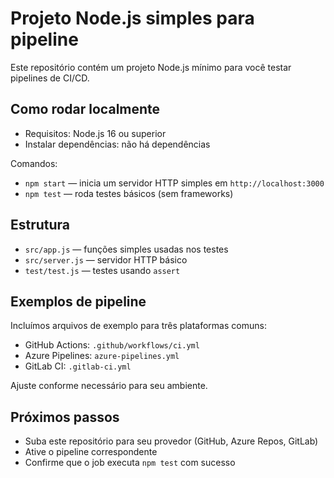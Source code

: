 # Projeto Node.js simples para pipeline

Este repositório contém um projeto Node.js mínimo para você testar pipelines de CI/CD.

## Como rodar localmente

- Requisitos: Node.js 16 ou superior
- Instalar dependências: não há dependências

Comandos:

- `npm start` — inicia um servidor HTTP simples em `http://localhost:3000`
- `npm test` — roda testes básicos (sem frameworks)

## Estrutura

- `src/app.js` — funções simples usadas nos testes
- `src/server.js` — servidor HTTP básico
- `test/test.js` — testes usando `assert`

## Exemplos de pipeline

Incluímos arquivos de exemplo para três plataformas comuns:

- GitHub Actions: `.github/workflows/ci.yml`
- Azure Pipelines: `azure-pipelines.yml`
- GitLab CI: `.gitlab-ci.yml`

Ajuste conforme necessário para seu ambiente.

## Próximos passos

- Suba este repositório para seu provedor (GitHub, Azure Repos, GitLab)
- Ative o pipeline correspondente
- Confirme que o job executa `npm test` com sucesso

